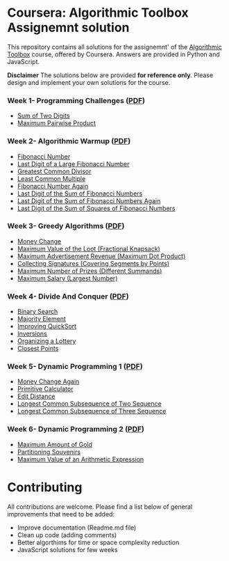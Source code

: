 # Coursera: Algorithmic Toolbox Assignemnt solution
This repository contains all solutions for the assignemnt' of the  [Algorithmic Toolbox](https://www.coursera.org/learn/algorithmic-toolbox) course, offered by Coursera. Answers are provided in Python and JavaScript.

**Disclaimer** The solutions below are provided **for reference only**. Please design and implement your own solutions for the course.

### Week 1- Programming Challenges ([PDF](/week1_programming_challenges/week1_programming_challenges.pdf))

- [Sum of Two Digits](/week1_programming_challenges/1_sum_of_two_digits/APlusB.py)
- [Maximum Pairwise Product](/week1_programming_challenges/2_maximum_pairwise_product/max_pairwise_product.py)


### Week 2- Algorithmic Warmup ([PDF](/week1_programming_challenges/week2_algorithmic_warmup.pdf))

- [Fibonacci Number](/assignment%20solutions/2.1%20fibonacci.py)
- [Last Digit of a Large Fibonacci Number](/assignment%20solutions/2.2%20lastfibodigit.py)
- [Greatest Common Divisor](/assignment%20solutions/2.3%20gcd.py)
- [Least Common Multiple](/assignment%20solutions/2.4%20lcm.py)
- [Fibonacci Number Again](/assignment%20solutions/2.5%20pisano.py)
- [Last Digit of the Sum of Fibonacci Numbers](/assignment%20solutions/2.6%20lastdigitsum.py)
- [Last Digit of the Sum of Fibonacci Numbers Again](/assignment%20solutions/2.7%20partialsum.py)
- [Last Digit of the Sum of Squares of Fibonacci Numbers](/assignment%20solutions/2.8%20lastdigitsquares.py)


### Week 3- Greedy Algorithms ([PDF](/week1_programming_challenges/week3_greedy_algorithms.pdf))

- [Money Change](/assignment%20solutions/3.1%20moneychange.py)
- [Maximum Value of the Loot (Fractional Knapsack)](/assignment%20solutions/3.2%20maxloot.py)
- [Maximum Advertisement Revenue (Maximum Dot Product)](/assignment%20solutions/3.3%20maxadrevenue.py)
- [Collecting Signatures (Covering Segments by Points)](/assignment%20solutions/3.4%20signatures.py)
- [Maximum Number of Prizes (Different Summands)](/assignment%20solutions/3.5%20maxprizes.py)
- [Maximum Salary (Largest Number)](/assignment%20solutions/3.6%20maxsalary.py)


### Week 4- Divide And Conquer ([PDF](/week1_programming_challenges/week4_divide_and_conquer.pdf))

- [Binary Search]()
- [Majority Element]()
- [Improving QuickSort]()
- [Inversions]()
- [Organizing a Lottery]()
- [Closest Points]()


### Week 5- Dynamic Programming 1 ([PDF](/week1_programming_challenges/week5_dynamic_programming1.pdf))

- [Money Change Again]()
- [Primitive Calculator]()
- [Edit Distance]()
- [Longest Common Subsequence of Two Sequence]()
- [Longest Common Subsequence of Three Sequence]()


### Week 6- Dynamic Programming 2 ([PDF](/week1_programming_challenges/week6_dynamic_programming2.pdf))

- [Maximum Amount of Gold]()
- [Partitioning Souvenirs]()
- [Maximum Value of an Arithmetic Expression]()


# Contributing

All contributions are welcome. Please find a list below of general improvements that need to be added:
- Improve documentation (Readme.md file)
- Clean up code (adding comments)
- Better algorthims for time or space complexity reduction
- JavaScript solutions for few weeks


